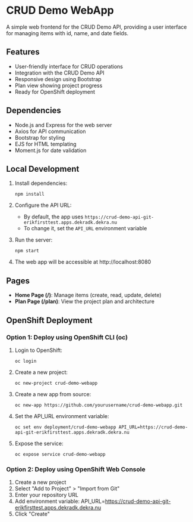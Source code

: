 # CRUD Demo WebApp

A simple web frontend for the CRUD Demo API, providing a user interface for managing items with id, name, and date fields.

## Features

- User-friendly interface for CRUD operations
- Integration with the CRUD Demo API
- Responsive design using Bootstrap
- Plan view showing project progress
- Ready for OpenShift deployment

## Dependencies

- Node.js and Express for the web server
- Axios for API communication
- Bootstrap for styling
- EJS for HTML templating
- Moment.js for date validation

## Local Development

1. Install dependencies:
   ```
   npm install
   ```

2. Configure the API URL:
   - By default, the app uses `https://crud-demo-api-git-erikfirsttest.apps.dekradk.dekra.nu`
   - To change it, set the `API_URL` environment variable

3. Run the server:
   ```
   npm start
   ```

4. The web app will be accessible at http://localhost:8080

## Pages

- **Home Page (/)**: Manage items (create, read, update, delete)
- **Plan Page (/plan)**: View the project plan and architecture

## OpenShift Deployment

### Option 1: Deploy using OpenShift CLI (oc)

1. Login to OpenShift:
   ```
   oc login
   ```

2. Create a new project:
   ```
   oc new-project crud-demo-webapp
   ```

3. Create a new app from source:
   ```
   oc new-app https://github.com/yourusername/crud-demo-webapp.git
   ```

4. Set the API_URL environment variable:
   ```
   oc set env deployment/crud-demo-webapp API_URL=https://crud-demo-api-git-erikfirsttest.apps.dekradk.dekra.nu
   ```

5. Expose the service:
   ```
   oc expose service crud-demo-webapp
   ```

### Option 2: Deploy using OpenShift Web Console

1. Create a new project
2. Select "Add to Project" > "Import from Git"
3. Enter your repository URL
4. Add environment variable: API_URL=https://crud-demo-api-git-erikfirsttest.apps.dekradk.dekra.nu
5. Click "Create"
